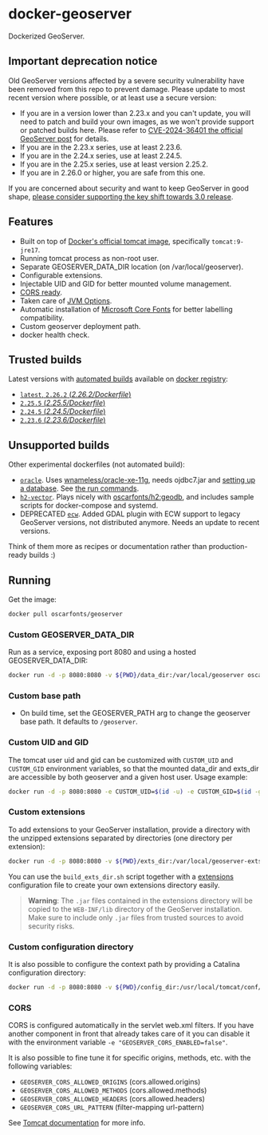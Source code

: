 # docker-geoserver

Dockerized GeoServer.


## Important deprecation notice

Old GeoServer versions affected by a severe security vulnerability have been removed from this repo to prevent damage.
Please update to most recent version where possible, or at least use a secure version:

* If you are in a version lower than 2.23.x and you can't update, you will need to patch and build your own images, as we won't provide support or patched builds here. Please refer to [CVE-2024-36401 the official GeoServer post](https://geoserver.org/vulnerability/2024/09/12/cve-2024-36401.html) for details.
* If you are in the 2.23.x series, use at least 2.23.6.
* If you are in the 2.24.x series, use at least 2.24.5.
* If you are in the 2.25.x series, use at least version 2.25.2.
* If you are in 2.26.0 or higher, you are safe from this one.

If you are concerned about security and want to keep GeoServer in good shape, [please consider supporting the key shift towards 3.0 release](https://geoserver.org/behind%20the%20scenes/2024/09/10/gs3.html).


## Features

* Built on top of [Docker's official tomcat image](https://hub.docker.com/_/tomcat/), specifically `tomcat:9-jre17`.
* Running tomcat process as non-root user.
* Separate GEOSERVER_DATA_DIR location (on /var/local/geoserver).
* Configurable extensions.
* Injectable UID and GID for better mounted volume management.
* [CORS ready](http://enable-cors.org/server_tomcat.html).
* Taken care of [JVM Options](http://docs.geoserver.org/latest/en/user/production/container.html).
* Automatic installation of [Microsoft Core Fonts](http://www.microsoft.com/typography/fonts/web.aspx) for better labelling compatibility.
* Custom geoserver deployment path.
* docker health check.

## Trusted builds

Latest versions with [automated builds](https://hub.docker.com/r/oscarfonts/geoserver/) available on [docker registry](https://registry.hub.docker.com/):

* [`latest`, `2.26.2` (*2.26.2/Dockerfile*)](https://github.com/oscarfonts/docker-geoserver/blob/master/2.26.2/Dockerfile)
* [`2.25.5` (*2.25.5/Dockerfile*)](https://github.com/oscarfonts/docker-geoserver/blob/master/2.25.5/Dockerfile)
* [`2.24.5` (*2.24.5/Dockerfile*)](https://github.com/oscarfonts/docker-geoserver/blob/master/2.24.5/Dockerfile)
* [`2.23.6` (*2.23.6/Dockerfile*)](https://github.com/oscarfonts/docker-geoserver/blob/master/2.23.6/Dockerfile)


## Unsupported builds

Other experimental dockerfiles (not automated build):

* [`oracle`](https://github.com/oscarfonts/docker-geoserver/blob/master/oracle/Dockerfile). Uses [wnameless/oracle-xe-11g](https://hub.docker.com/r/wnameless/oracle-xe-11g/), needs ojdbc7.jar and [setting up a database](https://github.com/oscarfonts/docker-geoserver/blob/master/oracle/setup.sql). See [the run commands](https://github.com/oscarfonts/docker-geoserver/blob/master/oracle/run.sh).
* [`h2-vector`](https://github.com/oscarfonts/docker-geoserver/blob/master/h2-vector/Dockerfile). Plays nicely with [oscarfonts/h2:geodb](https://hub.docker.com/r/oscarfonts/h2/tags/), and includes sample scripts for docker-compose and systemd.
* DEPRECATED [`ecw`](https://github.com/oscarfonts/docker-geoserver/blob/master/unsupported/ecw/Dockerfile). Added GDAL plugin with ECW support to legacy GeoServer versions, not distributed anymore. Needs an update to recent versions.

Think of them more as recipes or documentation rather than production-ready builds :)

## Running

Get the image:

```bash
docker pull oscarfonts/geoserver
```

### Custom GEOSERVER_DATA_DIR

Run as a service, exposing port 8080 and using a hosted GEOSERVER_DATA_DIR:

```bash
docker run -d -p 8080:8080 -v ${PWD}/data_dir:/var/local/geoserver oscarfonts/geoserver
```

### Custom base path

* On build time, set the GEOSERVER_PATH arg to change the geoserver base path. It defaults to `/geoserver`.


### Custom UID and GID

The tomcat user uid and gid can be customized with `CUSTOM_UID` and `CUSTOM_GID` environment variables, so that the mounted data_dir and exts_dir are accessible by both geoserver and a given host user. Usage example:

```bash
docker run -d -p 8080:8080 -e CUSTOM_UID=$(id -u) -e CUSTOM_GID=$(id -g) oscarfonts/geoserver
```

### Custom extensions

To add extensions to your GeoServer installation, provide a directory with the unzipped extensions separated by directories (one directory per extension):

```bash
docker run -d -p 8080:8080 -v ${PWD}/exts_dir:/var/local/geoserver-exts/ oscarfonts/geoserver
```

You can use the `build_exts_dir.sh` script together with a [extensions](https://github.com/oscarfonts/docker-geoserver/tree/master/extensions) configuration file to create your own extensions directory easily.

> **Warning**: The `.jar` files contained in the extensions directory will be copied to the `WEB-INF/lib` directory of the GeoServer installation. Make sure to include only `.jar` files from trusted sources to avoid security risks.

### Custom configuration directory

It is also possible to configure the context path by providing a Catalina configuration directory:

```bash
docker run -d -p 8080:8080 -v ${PWD}/config_dir:/usr/local/tomcat/conf/Catalina/localhost oscarfonts/geoserver
```


### CORS

CORS is configured automatically in the servlet web.xml filters. If you have another
component in front that already takes care of it you can disable it with the environment variable
`-e "GEOSERVER_CORS_ENABLED=false"`.

It is also possible to fine tune it for specific origins, methods, etc. with the following variables:
- `GEOSERVER_CORS_ALLOWED_ORIGINS` (cors.allowed.origins)
- `GEOSERVER_CORS_ALLOWED_METHODS` (cors.allowed.methods)
- `GEOSERVER_CORS_ALLOWED_HEADERS` (cors.allowed.headers)
- `GEOSERVER_CORS_URL_PATTERN` (filter-mapping url-pattern)

See [Tomcat documentation](https://tomcat.apache.org/tomcat-7.0-doc/config/filter.html#CORS_Filter)
for more info.